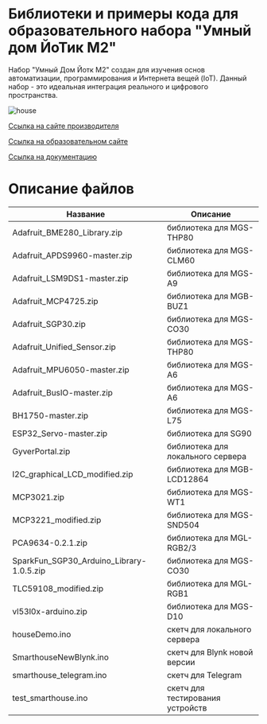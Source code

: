 # Библиотеки и примеры кода для образовательного набора "Умный дом ЙоТик М2"

Набор "Умный Дом Йотк М2" создан для  изучения основ автоматизации, программирования и Интернета вещей (IоТ).
Данный набор - это идеальная интеграция реального и цифрового пространства.

![house](https://mgbot.ru/upload/iblock/063/0y71x5waci0mfg3o6105vq6jzi18v1qy.jpg)

[Ссылка на сайте производителя](https://mgbot.ru/catalog/obrazovatelnye_nabory_iot/umnyy_dom_yotik_m2/)

[Ссылка на образовательном сайте](https://мгбот.рф/podrobno#smarthome)

[Ссылка на документацию](https://books.mgbot.ru/doc/house.zip)

# Описание файлов

| Название    | Описание |
| ----------- | -----------|
|Adafruit_BME280_Library.zip | библиотека для  MGS-THP80|
|  Adafruit_APDS9960-master.zip     | библиотека для MGS-CLM60 |
|  Adafruit_LSM9DS1-master.zip     | библиотека для MGS-A9 |
| Adafruit_MCP4725.zip | библиотека для MGB-BUZ1 |
| Adafruit_SGP30.zip  | библиотека для MGS-CO30 |
|Adafruit_Unified_Sensor.zip | библиотека для MGS-THP80 |
|  Adafruit_MPU6050-master.zip     | библиотека для MGS-A6 |
|  Adafruit_BusIO-master.zip    | библиотека для MGS-A6 |
|BH1750-master.zip   |библиотека для MGS-L75|
| ESP32_Servo-master.zip | библиотека для SG90|
| GyverPortal.zip   | библиотека для локального сервера|
| I2C_graphical_LCD_modified.zip   |библиотека для MGB-LCD12864|
| MCP3021.zip    |библиотека для MGS-WT1|
| MCP3221_modified.zip|библиотека для MGS-SND504|
| PCA9634-0.2.1.zip   | библиотека для MGL-RGB2/3|
| SparkFun_SGP30_Arduino_Library-1.0.5.zip  |библиотека для MGS-CO30|
| TLC59108_modified.zip   |библиотека для MGL-RGB1|
| vl53l0x-arduino.zip   |библиотека для MGS-D10|
| houseDemo.ino   |скетч для локального сервера| 
| SmarthouseNewBlynk.ino   |скетч для Blynk новой версии| 
| smarthouse_telegram.ino  |скетч для Telegram| 
|test_smarthouse.ino |скетч для тестирования устройств| 
